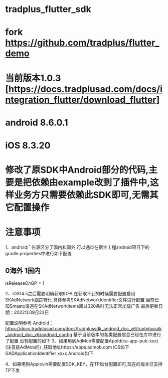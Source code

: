 # tradplus_flutter_sdk

# fork https://github.com/tradplus/flutter_demo

# 当前版本1.0.3 [https://docs.tradplusad.com/docs/integration_flutter/download_flutter]

# android 8.6.0.1

# iOS 8.3.20

# 修改了原SDK中Android部分的代码,主要是把依赖由example改到了插件中,这样业务方只需要依赖此SDK即可,无需其它配置操作

# 注意事项

1、android广告源区分了国内和国外,可以通过在宿主工程android项目下的gradle.properties中进行如下配置

## 0海外 1国内

isReleaseOnGP = 1

2、iOS14.5之后需要明确获取IDFA,在获取不到的时候需要配置启用SKAdNetwork跟踪转化 具体参考SKAdNetworkIdentifier文件进行配置
目前已知Smaato渠道在SKAdNetworkItems超过320条时无法正常加载广告 最后更新日期：2022年09月23日

配置说明参考
Android：https://docs.tradplusad.com/docs/tradplussdk_android_doc_v6/tradplussdk_android_doc_v6/android_config
基于当前版本的各类配置信息已经在库中进行了配置 没有配置的如下 3、如果用到AdMob需要配置AppId(ca-app-pub-xxx)(注意是AdMob的)
,获取地址https://apps.admob.com
iOS如下
<key>GADApplicationIdentifier</key>
<string>xxxx</string>
Android如下
<meta-data android:name="com.google.android.gms.ads.APPLICATION_ID"
android:value="xxxx"/>

4、如果用到Applovin需要配置SDK_KEY，在TP后台配置即可,现在的版本已支持TP下发

